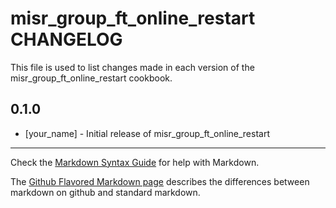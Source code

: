 # misr_group_ft_online_restart CHANGELOG

This file is used to list changes made in each version of the misr_group_ft_online_restart cookbook.

## 0.1.0
- [your_name] - Initial release of misr_group_ft_online_restart

- - -
Check the [Markdown Syntax Guide](http://daringfireball.net/projects/markdown/syntax) for help with Markdown.

The [Github Flavored Markdown page](http://github.github.com/github-flavored-markdown/) describes the differences between markdown on github and standard markdown.
